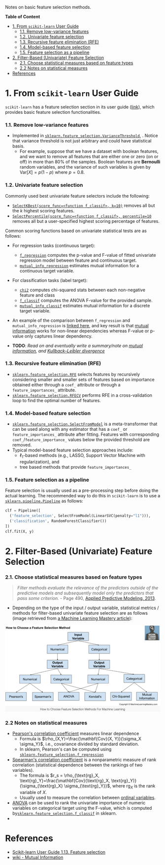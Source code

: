 
Notes on basic feature selection methods.

**Table of Content**
- [1. From `scikit-learn` User Guide](#1-from-scikit-learn-user-guide)
    - [1.1. Remove low-variance features](#11-remove-low-variance-features)
    - [1.2. Univariate feature selection](#12-univariate-feature-selection)
    - [1.3. Recursive feature elimination (RFE)](#13-recursive-feature-elimination-rfe)
    - [1.4. Model-based feature selection](#14-model-based-feature-selection)
    - [1.5. Feature selection as a pipeline](#15-feature-selection-as-a-pipeline)
- [2. Filter-Based (Univariate) Feature Selection](#2-filter-based-univariate-feature-selection)
    - [2.1. Choose statistical measures based on feature types](#21-choose-statistical-measures-based-on-feature-types)
    - [2.2 Notes on statistical measures](#22-notes-on-statistical-measures)
- [References](#references)

# 1. From `scikit-learn` User Guide

`scikit-learn` has a feature selection section in its user guide ([link](https://scikit-learn.org/stable/modules/feature_selection.html)), which provides basic feature selection functionalities.

### 1.1. Remove low-variance features
- Implemented in [`sklearn.feature_selection.VarianceThreshold`](https://scikit-learn.org/stable/modules/generated/sklearn.feature_selection.VarianceThreshold.html#sklearn.feature_selection.VarianceThreshold), . Notice that variance threshold is not just arbitrary and could have statistical basis. 
  - For example, suppose that we have a dataset with boolean features, and we want to remove all features that are either one or zero (on or off) in more than 80% of the samples. Boolean features are **Bernoulli** random variables, and the variance of such variables is given by $\text{Var}[X]=p(1-p)$ where $p=0.8$.

### 1.2. Univariate feature selection
Commonly used best univariate feature selectors include the following:

- [`SelectKBest(score_func=<function f_classif>, k=10)`](https://scikit-learn.org/stable/modules/generated/sklearn.feature_selection.SelectKBest.html#sklearn.feature_selection.SelectKBest) removes all but the $k$ highest scoring features.
- [`SelectPercentile(score_func=<function f_classif>, percentile=10`](https://scikit-learn.org/stable/modules/generated/sklearn.feature_selection.SelectPercentile.html#sklearn.feature_selection.SelectPercentile) removes all but a user-specified highest scoring percentage of features.

Common scoring functions based on univariate statistical tests are as follows:

- For regression tasks (continuous target):
  - [`f_regression`](https://scikit-learn.org/stable/modules/generated/sklearn.feature_selection.f_regression.html#sklearn.feature_selection.f_regression) computes the p-value and F-value of fitted univariate regression model between feature and continuous target.
  -  [`mutual_info_regression`](https://scikit-learn.org/stable/modules/generated/sklearn.feature_selection.mutual_info_regression.html#sklearn.feature_selection.mutual_info_regression) estimates mutual information for a continuous target variable.
- For classification tasks (label target): 
  - [`chi2`](https://scikit-learn.org/stable/modules/generated/sklearn.feature_selection.chi2.html#sklearn.feature_selection.chi2) computes chi-squared stats between each non-negative feature and class
  - [`f_classif`](https://scikit-learn.org/stable/modules/generated/sklearn.feature_selection.f_classif.html#sklearn.feature_selection.f_classif) computes the ANOVA F-value for the provided sample.
  - [`mutual_info_classif`](https://scikit-learn.org/stable/modules/generated/sklearn.feature_selection.mutual_info_classif.html#sklearn.feature_selection.mutual_info_classif) estimates mutual information for a discrete target variable.
- An example of the comparison between `f_regression` and `mutual_info_regression` is [linked here](https://scikit-learn.org/stable/auto_examples/feature_selection/plot_f_test_vs_mi.html#sphx-glr-auto-examples-feature-selection-plot-f-test-vs-mi-py), and key result is that [mutual information](https://en.wikipedia.org/wiki/Mutual_information) works for non-linear dependencies whereas F-value or p-value only captures linear dependency.

- **TODO**: *Read on and eventually write a summary/note on [mutual information](https://en.wikipedia.org/wiki/Mutual_information),  and [Kullback–Leibler divergence](https://en.wikipedia.org/wiki/Kullback%E2%80%93Leibler_divergence)*

### 1.3. Recursive feature elimination (RFE)
- [`sklearn.feature_selection.RFE`](https://scikit-learn.org/stable/modules/generated/sklearn.feature_selection.RFE.html#sklearn.feature_selection.RFE) selects features by recursively considering smaller and smaller sets of features based on importance obtained either through a `coef_` attribute or through a `feature_importances_` attribute.
- [`sklearn.feature_selection.RFECV`](https://scikit-learn.org/stable/modules/generated/sklearn.feature_selection.RFECV.html#sklearn.feature_selection.RFECV) performs RFE in a cross-validation loop to find the optimal number of features.


### 1.4. Model-based feature selection
- [`sklearn.feature_selection.SelectFromModel`](https://scikit-learn.org/stable/modules/generated/sklearn.feature_selection.SelectFromModel.html#sklearn.feature_selection.SelectFromModel) is a meta-transformer that can be used along with any estimator that has a `coef_` or `feature_importances_` attribute after fitting. Features with corresponding `coef_`/`feature_importance_` values below the provided threshold are removed.
- Typical model-based feature selection approaches include: 
  - $\ell_1$-based methods (e.g., LASSO, Support Vector Machine with regularization), and 
  - tree based methods that provide `feature_importances_`


### 1.5. Feature selection as a pipeline
Feature selection is usually used as a pre-processing step before doing the actual learning. The recommended way to do this in `scikit-learn` is to use a [`sklearn.pipeline.Pipeline`](https://scikit-learn.org/stable/modules/generated/sklearn.pipeline.Pipeline.html#sklearn.pipeline.Pipeline) as follows:
```Python
clf = Pipeline([
  ('feature_selection', SelectFromModel(LinearSVC(penalty="l1"))),
  ('classification', RandomForestClassifier())
])
clf.fit(X, y)
```

# 2. Filter-Based (Univariate) Feature Selection
### 2.1. Choose statistical measures based on feature types
> *Filter methods evaluate the relevance of the predictors outside of the predictive models and subsequently model only the predictors that pass some criterion.* - Page 490, [Applied Predictive Modeling, 2013](https://amzn.to/2Q1EONw).

- Depending on the type of the input / output variable, statistical metrics / methods for filter-based univariate feature selection are as follows (image retrieved from [a Machine Learning Mastery article](https://machinelearningmastery.com/feature-selection-with-real-and-categorical-data/)):

![stat_metric_filter](images/mlm_filter_based_selection.png)

### 2.2 Notes on statistical measures
- [Pearson's correlation coefficient](https://en.wikipedia.org/wiki/Pearson_correlation_coefficient) measures linear dependence
  - Formula is $\rho_{X,Y}=\frac{\mathbf{Cov}(X, Y)}{\sigma_X \sigma_Y}$, i.e., covariance divided by standard deviation.
  - In sklearn, Pearson's can be computed using [`sklearn.feature_selection.f_regression`](https://scikit-learn.org/stable/modules/generated/sklearn.feature_selection.f_regression.html)
- [Spearman's correlation coefficient](https://en.wikipedia.org/wiki/Spearman%27s_rank_correlation_coefficient) is a nonparametric measure of rank correlation (statistical dependence between the rankings of two variables).
  - The formula is $r_s = \rho_{\text{rg}_X, \text{rg}_Y}=\frac{\mathbf{Cov}(\text{rg}_X, \text{rg}_Y)}{\sigma_{\text{rg}_X} \sigma_{\text{rg}_Y}}$, where $\text{rg}_X$ is the rank variable of $X$.
  - Usually used to measure the correlation between [ordinal variables](https://en.wikipedia.org/wiki/Ordinal_data).
- [ANOVA](https://en.wikipedia.org/wiki/Analysis_of_variance) can be used to rank the univariate importance of numeric variables on categorical target using the F-value, which is computed by[`sklearn.feature_selection.f_classif`](https://scikit-learn.org/stable/modules/generated/sklearn.feature_selection.f_classif.html) in sklearn.
- 




# References
- [Scikit-learn User Guide 1.13. Feature selection](https://scikit-learn.org/stable/modules/feature_selection.html)
- [wiki - Mutual Information](https://en.wikipedia.org/wiki/Mutual_information)